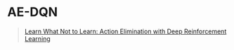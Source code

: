 # AE-DQN



> [Learn What Not to Learn: Action Elimination with Deep Reinforcement Learning](https://arxiv.org/abs/1809.02121)



